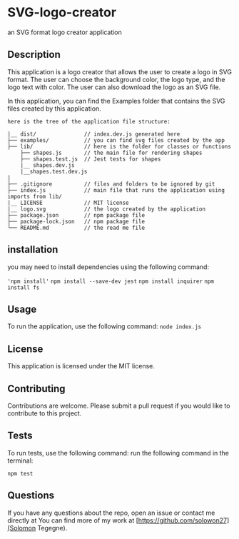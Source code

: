 # SVG-logo-creator
an SVG format logo creator application 

## Description
This application is a logo creator that allows the user to create a logo in SVG format. The user can choose the background color, the logo type, and the logo text with color. The user can also download the logo as an SVG file.

In this application, you can find the Examples folder that contains the SVG files created by this application. 

```here is the tree of the application file structure:```

```
|__ dist/               // index.dev.js generated here
├── examples/           // you can find svg files created by the app
├── lib/                // here is the folder for classes or functions
    ├── shapes.js       // the main file for rendering shapes
    ├── shapes.test.js  // Jest tests for shapes
    |__ shapes.dev.js   
    |__shapes.test.dev.js
|
├── .gitignore          // files and folders to be ignored by git
├── index.js            // main file that runs the application using imports from lib/
|__ LICENSE             // MIT license
|__ logo.svg            // the logo created by the application
├── package.json        // npm package file
├── package-lock.json   // npm package file
└── README.md           // the read me file          
```

## installation
you may need to install dependencies using the following command:

```'npm install'```
```npm install --save-dev jest```
```npm install inquirer```
```npm install fs```
## Usage
To run the application, use the following command:
```node index.js```

## License
This application is licensed under the MIT license.

## Contributing
Contributions are welcome. Please submit a pull request if you would like to contribute to this project.

## Tests
To run tests, use the following command: run the following command in the terminal:

```npm test```

## Questions
If you have any questions about the repo, open an issue or contact me directly at <a href="mailto:solowon27@hotmail.com"></a>
You can find more of my work at [https://github.com/solowon27](Solomon Tegegne).